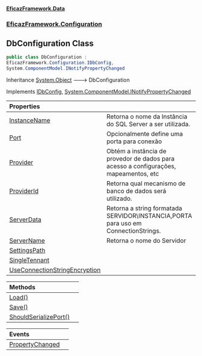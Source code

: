 #### [EficazFramework.Data](EficazFrameworkData.md 'EficazFramework Data')
### [EficazFramework.Configuration](EficazFrameworkData.md#EficazFramework.Configuration 'EficazFramework.Configuration')

## DbConfiguration Class

```csharp
public class DbConfiguration :
EficazFramework.Configuration.IDbConfig,
System.ComponentModel.INotifyPropertyChanged
```

Inheritance [System.Object](https://docs.microsoft.com/en-us/dotnet/api/System.Object 'System.Object') &#129106; DbConfiguration

Implements [IDbConfig](EficazFramework.Configuration/IDbConfig.md 'EficazFramework.Configuration.IDbConfig'), [System.ComponentModel.INotifyPropertyChanged](https://docs.microsoft.com/en-us/dotnet/api/System.ComponentModel.INotifyPropertyChanged 'System.ComponentModel.INotifyPropertyChanged')

| Properties | |
| :--- | :--- |
| [InstanceName](EficazFramework.Configuration/DbConfiguration/InstanceName.md 'EficazFramework.Configuration.DbConfiguration.InstanceName') | Retorna o nome da Instância do SQL Server a ser utilizada. |
| [Port](EficazFramework.Configuration/DbConfiguration/Port.md 'EficazFramework.Configuration.DbConfiguration.Port') | Opcionalmente define uma porta para conexão |
| [Provider](EficazFramework.Configuration/DbConfiguration/Provider.md 'EficazFramework.Configuration.DbConfiguration.Provider') | Obtém a instância de provedor de dados para acesso a configurações, mapeamentos, etc |
| [ProviderId](EficazFramework.Configuration/DbConfiguration/ProviderId.md 'EficazFramework.Configuration.DbConfiguration.ProviderId') | Retorna qual mecanismo de banco de dados será utilizado. |
| [ServerData](EficazFramework.Configuration/DbConfiguration/ServerData.md 'EficazFramework.Configuration.DbConfiguration.ServerData') | Retorna a string formatada SERVIDOR\INSTANCIA,PORTA para uso em ConnectionStrings. |
| [ServerName](EficazFramework.Configuration/DbConfiguration/ServerName.md 'EficazFramework.Configuration.DbConfiguration.ServerName') | Retorna o nome do Servidor |
| [SettingsPath](EficazFramework.Configuration/DbConfiguration/SettingsPath.md 'EficazFramework.Configuration.DbConfiguration.SettingsPath') | |
| [SingleTennant](EficazFramework.Configuration/DbConfiguration/SingleTennant.md 'EficazFramework.Configuration.DbConfiguration.SingleTennant') | |
| [UseConnectionStringEncryption](EficazFramework.Configuration/DbConfiguration/UseConnectionStringEncryption.md 'EficazFramework.Configuration.DbConfiguration.UseConnectionStringEncryption') | |

| Methods | |
| :--- | :--- |
| [Load()](EficazFramework.Configuration/DbConfiguration/Load().md 'EficazFramework.Configuration.DbConfiguration.Load()') | |
| [Save()](EficazFramework.Configuration/DbConfiguration/Save().md 'EficazFramework.Configuration.DbConfiguration.Save()') | |
| [ShouldSerializePort()](EficazFramework.Configuration/DbConfiguration/ShouldSerializePort().md 'EficazFramework.Configuration.DbConfiguration.ShouldSerializePort()') | |

| Events | |
| :--- | :--- |
| [PropertyChanged](EficazFramework.Configuration/DbConfiguration/PropertyChanged.md 'EficazFramework.Configuration.DbConfiguration.PropertyChanged') | |
